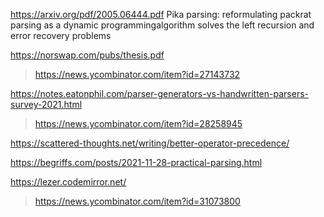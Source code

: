 https://arxiv.org/pdf/2005.06444.pdf Pika parsing: reformulating packrat parsing as a dynamic programmingalgorithm solves the left recursion and error recovery problems

https://norswap.com/pubs/thesis.pdf
> https://news.ycombinator.com/item?id=27143732

https://notes.eatonphil.com/parser-generators-vs-handwritten-parsers-survey-2021.html
> https://news.ycombinator.com/item?id=28258945

https://scattered-thoughts.net/writing/better-operator-precedence/

https://begriffs.com/posts/2021-11-28-practical-parsing.html

https://lezer.codemirror.net/
> https://news.ycombinator.com/item?id=31073800